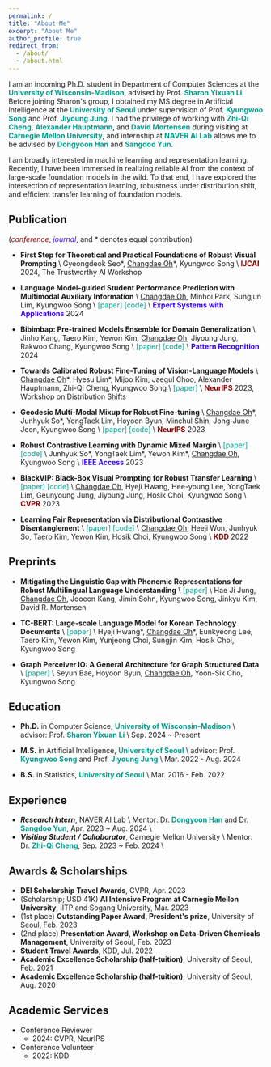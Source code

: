 ```yaml
---
permalink: /
title: "About Me"
excerpt: "About Me"
author_profile: true
redirect_from:
  - /about/
  - /about.html
---
```


I am an incoming Ph.D. student in Department of Computer Sciences at the <a href="https://www.cs.wisc.edu/" style="color: #009B8B; text-decoration:none">**University of Wisconsin-Madison**</a>, advised by Prof. <a href="https://pages.cs.wisc.edu/~sharonli/" style="color: #009B8B; text-decoration:none">**Sharon Yixuan Li**</a>. Before joining Sharon's group, I obtained my MS degree in Artificial Intelligence at the <a href="https://english.uos.ac.kr/" style="color: #009B8B; text-decoration: none;">**University of Seoul**</a> under supervision of Prof. <a href="https://scholar.google.com/citations?user=HWxRii4AAAAJ&hl=ko&oi=ao" style="color: #009B8B; text-decoration:none">**Kyungwoo Song**</a> and Prof. <a href="https://scholar.google.com/citations?user=wc_MQkoAAAAJ&hl=ko&oi=ao" style="color: #009B8B; text-decoration:none">**Jiyoung Jung**</a>. I had the privilege of working with <a href="https://zhiqic.github.io/homepage/index.html" style="color: #009B8B; text-decoration:none">**Zhi-Qi Cheng**</a>, <a href="https://scholar.google.co.uk/citations?user=Py54GcEAAAAJ&hl=en" style="color: #009B8B; text-decoration:none">**Alexander Hauptmann**</a>, and <a href="https://www.cs.cmu.edu/~dmortens/" style="color: #009B8B; text-decoration:none">**David Mortensen**</a> during visiting at <a href="https://www.cmu.edu/" style="color: #009B8B; text-decoration:none">**Carnegie Mellon University**</a>, and internship at <a href="https://naver-career.gitbook.io/en/teams/clova-cic/ai-lab" style="color: #009B8B; text-decoration:none">**NAVER AI Lab**</a> allows me to be advised by <a href="https://scholar.google.com/citations?user=jcP7m1QAAAAJ&hl=en" style="color: #009B8B; text-decoration:none">**Dongyoon Han**</a> and <a href="https://scholar.google.com/citations?user=o0qtjzYAAAAJ&hl=en" style="color: #009B8B; text-decoration:none">**Sangdoo Yun**</a>.

I am broadly interested in machine learning and representation learning. Recently, I have been immersed in realizing reliable AI from the context of large-scale foundation models in the wild. To that end, I have explored the intersection of representation learning, robustness under distribution shift, and efficient transfer learning of foundation models.

<!-- ### Topics of Interest (papers with overlap)
* Representation Learning: <a href="https://dl.acm.org/doi/abs/10.1145/3534678.3539232" style="color: #009B8B; text-decoration: none;">KDD'22</a>, <a href="https://ieeexplore.ieee.org/abstract/document/10154052" style="color: #009B8B; text-decoration: none;">Access'23<>, <a href="https://arxiv.org/abs/2203.03897" style="color: #009B8B; text-decoration: none;">NeurIPS'23</a>
* Robustness under Distribution Shifts: <a href="https://dl.acm.org/doi/abs/10.1145/3534678.3539232" style="color: #009B8B; text-decoration: none;">KDD'22</a>, <a href="https://arxiv.org/abs/2203.03897" style="color: #009B8B; text-decoration: none;">NeurIPS'23</a>, <a href="https://arxiv.org/abs/2311.01723" style="color: #009B8B; text-decoration: none;">NeurIPSW'23</a>, <a href="https://www.sciencedirect.com/science/article/pii/S0031320324001420" style="color: #009B8B; text-decoration: none;">PR'24</a>
* Efficient Transfer Learning of Foundation Models: <a href="https://arxiv.org/abs/2303.14773" style="color: #009B8B; text-decoration: none;">CVPR'23</a>, <a href="https://www.sciencedirect.com/science/article/abs/pii/S0957417424008261" style="color: #009B8B; text-decoration: none;">ESWA'24</a>, <a href="" style="color: #009B8B; text-decoration: none;">IJCAIW'24</a> -->

<!-- ## News
Apr. 2024. One paper accepted to <a href="https://www.sciencedirect.com/journal/expert-systems-with-applications" style="color: #009B8B; text-decoration:none">**Expert Systems with Applications**</a> \\
Apr. 2024. I’m starting my internship at <a href="https://naver-career.gitbook.io/en/teams/clova-cic/ai-lab" style="color: #009B8B; text-decoration:none">**NAVER AI Lab**</a> \\
Mar. 2024. I will join <a href="https://www.cs.wisc.edu/" style="color: #009B8B; text-decoration:none">**UW-Madison CS**</a> as a Ph.D. student in 2024f \\
Feb. 2024. One paper accepted to <a href="https://www.sciencedirect.com/journal/pattern-recognition" style="color: #009B8B; text-decoration:none">**Pattern Recognition**</a> \\
Oct. 2023. One paper accepted to <a href="https://sites.google.com/view/distshift2023/home?authuser=0/" style="color: #009B8B; text-decoration:none">**NeurIPS 2023 Workshop DistShift**</a> \\
Sep. 2023. One paper accepted to <a href="https://nips.cc/" style="color: #009B8B; text-decoration:none">**NeurIPS 2023**</a> \\
Jun. 2023. One paper accepted to <a href="https://ieeexplore.ieee.org/xpl/RecentIssue.jsp?punumber=6287639" style="color: #009B8B; text-decoration:none">**IEEE Access**</a> \\
Mar. 2023. Selected as a <a href="https://www.cmu.edu/" style="color: #009B8B; text-decoration:none">**Carnegie Mellon University**</a> **AI Intensive Program Scholarship Recipient** (Visiting Scholar, Aug 2023 ~ Feb 2024) \\
Feb. 2023. One paper accepted to <a href="https://cvpr2023.thecvf.com/" style="color: #009B8B; text-decoration:none">**CVPR 2023**</a> \\
Feb. 2023. Outstanding paper award (1st place) at University of Seoul \\
May. 2022. One paper accepted to <a href="https://kdd.org/kdd2022/" style="color: #009B8B; text-decoration:none">**KDD 2022**</a> -->

## Publication
(<span style="color:darkred">*conference*</span>, <span style="color: #3700FF">*journal*</span>, and * denotes equal contribution)

- **First Step for Theoretical and Practical Foundations of Robust Visual Prompting** \\
Gyeongdeok Seo\*, <u>Changdae Oh</u>\*, Kyungwoo Song \\
<span style="color:darkred">**IJCAI**</span> 2024, The Trustworthy AI Workshop

- **Language Model-guided Student Performance Prediction with Multimodal Auxiliary Information** \\
<u>Changdae Oh</u>, Minhoi Park, Sungjun Lim, Kyungwoo Song \\
<a href="https://www.sciencedirect.com/science/article/abs/pii/S0957417424008261" style="color: #009B8B; text-decoration: none;">[paper]</a> <a href="https://github.com/changdaeoh/LMgMF/tree/main" style="color: #009B8B; text-decoration: none;">[code]</a> \\
<span style="color:#3700FF">**Expert Systems with Applications**</span> 2024

- **Bibimbap: Pre-trained Models Ensemble for Domain Generalization** \\
Jinho Kang, Taero Kim, Yewon Kim, <u>Changdae Oh</u>, Jiyoung Jung, Rakwoo Chang, Kyungwoo Song \\
<a href="https://www.sciencedirect.com/science/article/pii/S0031320324001420" style="color: #009B8B; text-decoration: none;">[paper]</a> <a href="https://github.com/bubble3jh/bibimbap_ensemble/tree/main" style="color: #009B8B; text-decoration: none;">[code]</a> \\
<span style="color:#3700FF">**Pattern Recognition**</span> 2024

- **Towards Calibrated Robust Fine-Tuning of Vision-Language Models** \\
<u>Changdae Oh</u>\*, Hyesu Lim\*, Mijoo Kim, Jaegul Choo, Alexander Hauptmann, Zhi-Qi Cheng, Kyungwoo Song \\
<a href="https://arxiv.org/abs/2311.01723" style="color: #009B8B; text-decoration: none;">[paper]</a> \\
<span style="color:darkred">**NeurIPS**</span> 2023, Workshop on Distribution Shifts

- **Geodesic Multi-Modal Mixup for Robust Fine-tuning** \\
<u>Changdae Oh</u>\*, Junhyuk So\*, YongTaek Lim, Hoyoon Byun, Minchul Shin, Jong-June Jeon, Kyungwoo Song \\
<a href="https://arxiv.org/abs/2203.03897" style="color: #009B8B; text-decoration: none;">[paper]</a> <a href="https://github.com/changdaeoh/multimodal-mixup" style="color: #009B8B; text-decoration: none;">[code]</a> \\
<span style="color:darkred">**NeurIPS**</span> 2023

- **Robust Contrastive Learning with Dynamic Mixed Margin** \\
<a href="https://ieeexplore.ieee.org/abstract/document/10154052" style="color: #009B8B; text-decoration: none;">[paper]</a> <a href="https://github.com/teang1995/DMM" style="color: #009B8B; text-decoration: none;">[code]</a> \\
Junhyuk So\*, YongTaek Lim\*, Yewon Kim\*, <u>Changdae Oh</u>, Kyungwoo Song \\
<span style="color: #3700FF">**IEEE Access**</span> 2023

- **BlackVIP: Black-Box Visual Prompting for Robust Transfer Learning** \\
<a href="https://arxiv.org/abs/2303.14773" style="color: #009B8B; text-decoration: none;">[paper]</a> <a href="https://github.com/changdaeoh/BlackVIP" style="color: #009B8B; text-decoration: none;">[code]</a> \\
<u>Changdae Oh</u>, Hyeji Hwang, Hee-young Lee, YongTaek Lim, Geunyoung Jung, Jiyoung Jung, Hosik Choi, Kyungwoo Song \\
<span style="color:darkred">**CVPR**</span> 2023

- **Learning Fair Representation via Distributional Contrastive Disentanglement** \\
<a href="https://dl.acm.org/doi/abs/10.1145/3534678.3539232" style="color: #009B8B; text-decoration: none;">[paper]</a> 
<a href="https://github.com/changdaeoh/FarconVAE" style="color: #009B8B; text-decoration: none;">[code]</a> \\
<u>Changdae Oh</u>, Heeji Won, Junhyuk So, Taero Kim, Yewon Kim, Hosik Choi, Kyungwoo Song \\
<span style="color:darkred">**KDD**</span> 2022

<!-- ## Publication (Domestic)
- **Pre-trained Models Ensembling for Domain Generalization in Chemistry Classification** \\
Jinho Kang, Taero Kim, Yewon Kim, <u>Changdae Oh</u>, Jiyoung Jung, Rakwoo Chang, Kyungwoo Song \\
CKAIA 2023 -->

<!--   , <span style="color:red">_Spotlight Presentation_</span> (acceptance = 176 / 3391 = 5.1%)  -->

<!-- ## Domestic Conference Publication

## Workshop Publication
 -->

## Preprints
- **Mitigating the Linguistic Gap with Phonemic Representations for Robust Multilingual Language Understanding** \\
<a href="https://arxiv.org/abs/2402.14279" style="color: #009B8B; text-decoration: none;">[paper]</a> \\
Hae Ji Jung, <u>Changdae Oh</u>, Jooeon Kang, Jimin Sohn, Kyungwoo Song, Jinkyu Kim, David R. Mortensen

<!-- - **Multimodal Learning for Social Event Analysis** \\
<u>Changdae Oh</u>, Hoyoon Byun, Minhoi Park, YongTaek Lim, Neil Kim, Kyungwoo Song -->

<!-- - **Perturb-and-Compare Approach for Detecting Out-of-Distribution Samples in Constrained Access Environments** \\
Hee-young Lee\*, Hoyoon Byun\*, <u>Changdae Oh</u>, JinYeong Bak, Kyungwoo Song -->
 
- **TC-BERT: Large-scale Language Model for Korean Technology Documents** \\
<a href="https://papers.ssrn.com/sol3/papers.cfm?abstract_id=4371884" style="color: #009B8B; text-decoration: none;">[paper]</a> \\
Hyeji Hwang\*, <u>Changdae Oh</u>\*, Eunkyeong Lee, Taero Kim, Yewon Kim, Yunjeong Choi, Sungjin Kim, Hosik Choi, Kyungwoo Song
  
<!-- - **Multi-purpose Technology Commercialization Recommender System with Large-scale Korean Language Model** \\
Hyeji Hwang\*, YongTaek Lim\*, <u>Changdae Oh</u>\*, Seungyeon Kim, Eunkyeong Lee, Yunjeong Choi, Sungjin Kim, Hosik Choi, Kyungwoo Song -->

- **Graph Perceiver IO: A General Architecture for Graph Structured Data** \\
<a href="https://arxiv.org/abs/2209.06418" style="color: #009B8B; text-decoration: none;">[paper]</a> \\
Seyun Bae, Hoyoon Byun, <u>Changdae Oh</u>, Yoon-Sik Cho, Kyungwoo Song

## Education
- **Ph.D.** in Computer Science, <a href="https://www.cs.wisc.edu/" style="color: #009B8B; text-decoration: none;">**University of Wisconsin-Madison**</a> \\
advisor: Prof. <a href="https://pages.cs.wisc.edu/~sharonli/" style="color: #009B8B; text-decoration:none">**Sharon Yixuan Li**</a> \\
Sep. 2024 ~ Present

- **M.S.** in Artificial Intelligence, <a href="https://english.uos.ac.kr/" style="color: #009B8B; text-decoration: none;">**University of Seoul**</a> \\
advisor: Prof. <a href="https://scholar.google.com/citations?user=HWxRii4AAAAJ&hl=ko&oi=ao" style="color: #009B8B; text-decoration:none">**Kyungwoo Song**</a> and Prof. <a href="https://scholar.google.com/citations?user=wc_MQkoAAAAJ&hl=ko&oi=ao" style="color: #009B8B; text-decoration:none">**Jiyoung Jung**</a> \\
Mar. 2022 - Aug. 2024

- **B.S.** in Statistics, <a href="https://english.uos.ac.kr/" style="color: #009B8B; text-decoration: none;">**University of Seoul**</a> \\
Mar. 2016 - Feb. 2022

## Experience
* ***Research Intern***, NAVER AI Lab \\
Mentor: Dr. <a href="https://scholar.google.com/citations?user=jcP7m1QAAAAJ&hl=en" style="color: #009B8B; text-decoration:none">**Dongyoon Han**</a> and Dr. <a href="https://scholar.google.com/citations?user=o0qtjzYAAAAJ&hl=en" style="color: #009B8B; text-decoration:none">**Sangdoo Yun**</a>, Apr. 2023 ~ Aug. 2024 \\
* ***Visiting Student / Collaborator***, Carnegie Mellon University \\
Mentor: Dr. <a href="https://zhiqic.github.io/homepage/index.html" style="color: #009B8B; text-decoration:none">**Zhi-Qi Cheng**</a>, Sep. 2023 ~ Feb. 2024 \\

<!-- ## Invited Talks -->
<!-- ## Projects
### Carnegie Mellon University
- Robust Fine-Tuning of Visual Foundation Models
  - <a href="https://zhiqic.github.io/CMU-2023-Fall-11-775-MultimediaAnalysis/index.html" style="color: #009B8B; text-decoration: none;">Large-Scale Multimedia Analysis 11-775 2023f</a> Course Project, Sep. 2023 - Dec. 2023
  - *related papers: <a href="https://arxiv.org/abs/2311.01723" style="color: #009B8B; text-decoration: none;">Towards Calibrated Robust Fine-Tuning of Vision-Language Models</a> (NeurIPS 2023 Workshop DistShift)*
- Delving into the Feature Distortion Effect of Fine-Tuned Visual Foundation Models
  - <a href="https://deeplearning.cs.cmu.edu/F23/index.html" style="color: #009B8B; text-decoration: none;">Introduction to Deep Learning 11-785 2023f</a> Course Project, Sep. 2023 - Dec. 2023
- Exploring Prompt Engineering for RNN-based Language Models
  - <a href="" style="color: #009B8B; text-decoration: none;">Natural Language Processing 11-411/611 2023f</a> Course Project, Sep. 2023 - Dec. 2023
- AI on the Edge with Robotics (AIER)
  - <a href="https://execed.isri.cmu.edu/" style="color: #009B8B; text-decoration: none;">Executive & Professional Education Program at S3D</a>, Oct. 2023 - present
  - *repository: <a href="https://github.com/IITP-CMU23-aespa/Photograbot" style="color: #009B8B; text-decoration: none;">Photograbot</a>*
   
### University of Seoul
- Education Contents Relationship Analysis with Multimodal Learning
  - <a href="http://www.jointips.or.kr/about_en.php" style="color: #009B8B; text-decoration: none;">TIPS</a>, Dec. 2022 - Aug. 2023
  - *related papers: <a href="https://www.sciencedirect.com/science/article/abs/pii/S0957417424008261" style="color: #009B8B; text-decoration: none;">Language Model-guided Student Performance Prediction with Multimodal Auxiliary Information</a>*
- Multimodal Learning for Social Event Analysis
  - <a href="https://hustlers.oopy.io/" style="color: #009B8B; text-decoration: none;">HUSTLERS Corp.</a>, Oct. 2022 - Dec. 2022
  - *related papers: Multimodal Learning for Social Event Analysis (preprint)*
- Multi-purpose Technology Commercialization Documents Recommendation
  - <a href="https://www.kisti.re.kr/eng/" style="color: #009B8B; text-decoration: none;">KISTI</a>, Mar. 2022 - Nov. 2022
  - *related papers: Multi-purpose Technology Commercialization Recommender System with Large-scale Korean Language Model (preprint)*
- Epidemiological Relevance Evaluation Technology for Vaccination Reactions
  - <a href="https://www.mfds.go.kr/eng/index.do" style="color: #009B8B; text-decoration: none;">Ministry of Food and Drug Safety</a>, Mar. 2022 - Aug. 2023
- Keyword Extraction for Technology Commercialization Documents
  - <a href="https://www.kisti.re.kr/eng/" style="color: #009B8B; text-decoration: none;">KISTI</a>, June. 2021 - Oct. 2021
  - *related papers: TC-BERT: Large-scale Language Model for Korean Technology Documents (preprint)* -->

## Awards & Scholarships
- **DEI Scholarship Travel Awards**, CVPR, Apr. 2023
- (Scholarship; USD 41K) **AI Intensive Program at Carnegie Mellon University**, IITP and Sogang University, Mar. 2023 
- (1st place) **Outstanding Paper Award, President's prize**, University of Seoul, Feb. 2023
- (2nd place) **Presentation Award, Workshop on Data-Driven Chemicals Management**, University of Seoul, Feb. 2023
- **Student Travel Awards**, KDD, Jul. 2022 
- **Academic Excellence Scholarship (half-tuition)**, University of Seoul, Feb. 2021
- **Academic Excellence Scholarship (half-tuition)**, University of Seoul, Aug. 2020

## Academic Services 
- Conference Reviewer
  - 2024: CVPR, NeurIPS
- Conference Volunteer
  - 2022: KDD
